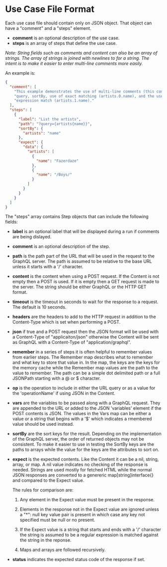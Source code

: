 # Use Case File Format

Each use case file should contain only on JSON object. That object can have a "comment" and a "steps" element.

 - **comment** is an optional description of the use case.
 - **steps** is an array of steps that define the use case.

_Note: String fields such as comments and content can also be an array of strings. The array of strings is joined with newlines to for a string. The intent is to make it easier to enter multi-line comments more easily._

An example is:

```json
{
  "comment": [
    "This example demonstrates the use of multi-line comments (this comment), a GET",
    "query, sortBy, use of exact matching (artists.0.name), and the use of a regular",
    "expression match (artists.1.name)."
  ],
  "steps": [
    {
      "label": "List the artists",
      "path": "?query={artists{name}}",
      "sortBy": {
        "artists": "name"
      },
      "expect": {
        "data": {
          "artists": [
            {
              "name": "Fazerdaze"
            },
            {
              "name": "/Boys/"
            }
          ]
        }
      }
    }
  ]
}
```

The "steps" array contains Step objects that can include the following fields:

 - **label** is an optional label that will be displayed during a run
   if comments are being dislayed.

 - **comment** is an optional description of the step.

 - **path** is the path part of the URL that will be used in the
   request to the GraphQL server. The path is assumed to be relative
   to the base URL unless it starts with a '/' character.

 - **content** is the content when using a POST request. If the
   Content is not empty then a POST is used. If it is empty then a GET
   request is made to the server. The string should be either GraphQL
   or the HTTP GET format.

 - **timeout** is the timeout in seconds to wait for the response to a
   request. The default is 10 seconds.

 - **headers** are the headers to add to the HTTP request in addition
   to the Content-Type which is set when performing a POST.

 - **json** if true and a POST request then the JSON format will be
   used with a Content-Type of "applicaiton/json" otherwise the
   Content will be sent as GraphQL with a Content-Type of
   "application/graphql".

 - **remember** in a series of steps it is often helpful to remember
   values from earlier steps. The Remember map describes what to
   remember and what key to store that value in. In the map, the keys
   are the keys for the memory cache while the Remember map values are
   the path to the value to remember. The path can be a simple dot
   delimited path or a full JSONPath starting with a @ or $ character.

 - **op** is the operation to include in either the URL query or as a
   value for the 'operationName' if using JSON in the Content.

 - **vars** are the variables to be passed along with a GraphQL
   request. They are appended to the URL or added to the JSON
   'variables' element if the POST contents is JSON. The values in the
   Vars map can be either a value or a string that begins with a '$'
   which indicates a rmembered value should be used instead.

 - **sortBy** are the sort keys for the result. Depending on the
   implementation of the GraphQL server, the order of returned objects
   may not be consistent. To make it easier to use in testing the
   SortBy keys are the paths to arrays while the value for the keys
   are the attributes to sort on.

 - **expect** is the expected contents. Like the Content it can be a
   nil, string, array, or map. A nil value indicates no checking of
   the response is needed. Strings are used mostly for fetched HTML
   while the normal JSON responses are converted to a genereric
   map[string]interface{} and compared to the Expect value.

   The rules for comparison are:

    1) Any element in the Expect value must be present in the response.

    2) Elements in the response not in the Expect value are ignored unless a
       "*": null key value pair is present in which case any key not specified
       must be null or no present.

    3) If the Expect value is a string that starts and ends with a '/'
       character the string is assumed to be a regular expression is
       matched against the string in the reponse.

    4) Maps and arrays are followed recursively.

 - **status** indicates the expected status code of the response if set.
